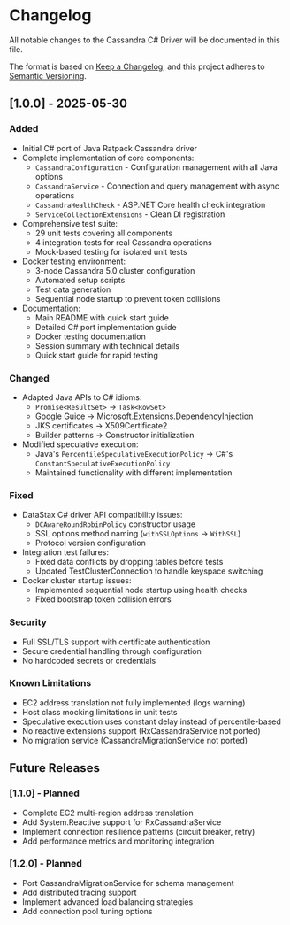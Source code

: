 # Changelog

All notable changes to the Cassandra C# Driver will be documented in this file.

The format is based on [Keep a Changelog](https://keepachangelog.com/en/1.0.0/),
and this project adheres to [Semantic Versioning](https://semver.org/spec/v2.0.0.html).

## [1.0.0] - 2025-05-30

### Added
- Initial C# port of Java Ratpack Cassandra driver
- Complete implementation of core components:
  - `CassandraConfiguration` - Configuration management with all Java options
  - `CassandraService` - Connection and query management with async operations
  - `CassandraHealthCheck` - ASP.NET Core health check integration
  - `ServiceCollectionExtensions` - Clean DI registration
- Comprehensive test suite:
  - 29 unit tests covering all components
  - 4 integration tests for real Cassandra operations
  - Mock-based testing for isolated unit tests
- Docker testing environment:
  - 3-node Cassandra 5.0 cluster configuration
  - Automated setup scripts
  - Test data generation
  - Sequential node startup to prevent token collisions
- Documentation:
  - Main README with quick start guide
  - Detailed C# port implementation guide
  - Docker testing documentation
  - Session summary with technical details
  - Quick start guide for rapid testing

### Changed
- Adapted Java APIs to C# idioms:
  - `Promise<ResultSet>` → `Task<RowSet>`
  - Google Guice → Microsoft.Extensions.DependencyInjection
  - JKS certificates → X509Certificate2
  - Builder patterns → Constructor initialization
- Modified speculative execution:
  - Java's `PercentileSpeculativeExecutionPolicy` → C#'s `ConstantSpeculativeExecutionPolicy`
  - Maintained functionality with different implementation

### Fixed
- DataStax C# driver API compatibility issues:
  - `DCAwareRoundRobinPolicy` constructor usage
  - SSL options method naming (`withSSLOptions` → `WithSSL`)
  - Protocol version configuration
- Integration test failures:
  - Fixed data conflicts by dropping tables before tests
  - Updated TestClusterConnection to handle keyspace switching
- Docker cluster startup issues:
  - Implemented sequential node startup using health checks
  - Fixed bootstrap token collision errors

### Security
- Full SSL/TLS support with certificate authentication
- Secure credential handling through configuration
- No hardcoded secrets or credentials

### Known Limitations
- EC2 address translation not fully implemented (logs warning)
- Host class mocking limitations in unit tests
- Speculative execution uses constant delay instead of percentile-based
- No reactive extensions support (RxCassandraService not ported)
- No migration service (CassandraMigrationService not ported)

## Future Releases

### [1.1.0] - Planned
- Complete EC2 multi-region address translation
- Add System.Reactive support for RxCassandraService
- Implement connection resilience patterns (circuit breaker, retry)
- Add performance metrics and monitoring integration

### [1.2.0] - Planned
- Port CassandraMigrationService for schema management
- Add distributed tracing support
- Implement advanced load balancing strategies
- Add connection pool tuning options